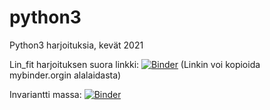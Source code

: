 # python3
Python3 harjoituksia, kevät 2021

Lin_fit harjoituksen suora linkki: [![Binder](https://mybinder.org/badge_logo.svg)](https://mybinder.org/v2/gh/luomapet/python3/HEAD?filepath=Lin_fit%2020.4.2021.ipynb)
(Linkin voi kopioida mybinder.orgin alalaidasta)

Invariantti massa: [![Binder](https://mybinder.org/badge_logo.svg)](https://mybinder.org/v2/gh/luomapet/python3/HEAD?filepath=Invariantti%20massa.ipynb)
